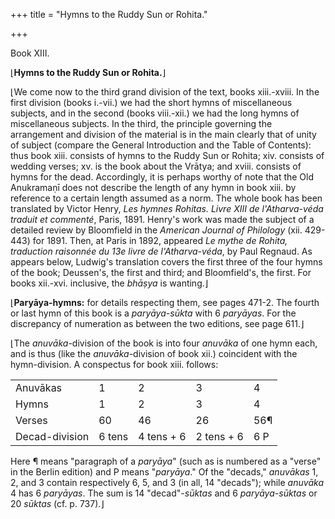 +++
title = "Hymns to the Ruddy Sun or Rohita."

+++




Book XIII.

⌊**Hymns to the Ruddy Sun or Rohita.**⌋

⌊We come now to the third grand division of the text, books xiii.-xviii.
In the first division (books i.-vii.) we had the short hymns of
miscellaneous subjects, and in the second (books viii.-xii.) we had the
long hymns of miscellaneous subjects. In the third, the principle
governing the arrangement and division of the material is in the main
clearly that of unity of subject (compare the General Introduction and
the Table of Contents): thus book xiii. consists of hymns to the Ruddy
Sun or Rohita; xiv. consists of wedding verses; xv. is the book about
the Vrātya; and xviii. consists of hymns for the dead. Accordingly, it
is perhaps worthy of note that the Old Anukramaṇī does not describe the
length of any hymn in book xiii. by reference to a certain length
assumed as a norm. The whole book has been translated by Victor Henry,
*Les hymnes Rohitas. Livre XIII de l'Atharva-véda traduit et commenté*,
Paris, 1891. Henry's work was made the subject of a detailed review by
Bloomfield in the *American Journal of Philology* (xii. 429-443) for
1891. Then, at Paris in 1892, appeared *Le mythe de Rohita, traduction
raisonnée du 13e livre de l'Atharva-véda*, by Paul Regnaud. As appears
below, Ludwig's translation covers the first three of the four hymns of
the book; Deussen's, the first and third; and Bloomfield's, the first.
For books xii.-xvi. inclusive, the *bhāṣya* is wanting.⌋

⌊**Paryāya-hymns:** for details respecting them, see pages 471-2. The
fourth or last hymn of this book is a *paryāya-sūkta* with 6 *paryāyas*.
For the discrepancy of numeration as between the two editions, see page
611.⌋

  

⌊The *anuvāka*-division of the book is into four *anuvāka* of one hymn
each, and is thus (like the *anuvāka*-division of book xii.) coincident
with the hymn-division. A conspectus for book xiii. follows:

|                |        |            |            |     |
|----------------|--------|------------|------------|-----|
| Anuvākas       | 1      | 2          | 3          | 4   |
| Hymns          | 1      | 2          | 3          | 4   |
| Verses         | 60     | 46         | 26         | 56¶ |
| Decad-division | 6 tens | 4 tens + 6 | 2 tens + 6 | 6 P |



Here ¶ means "paragraph of a *paryāya*" (such as is numbered as a
"verse" in the Berlin edition) and P means "*paryāya*." Of the "decads,"
*anuvākas* 1, 2, and 3 contain respectively 6, 5, and 3 (in all, 14
"decads"); while *anuvāka* 4 has 6 *paryāyas*. The sum is 14
"decad"-*sūktas* and 6 *paryāya-sūktas* or 20 *sūktas* (cf. p. 737).⌋

  

